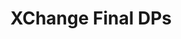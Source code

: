 ---
title: XChange Final DPs
redirect_to: https://drive.google.com/drive/folders/1CY_xDVl35nhCU0vWIbtxl1uV_c-rWopJ?usp=drive_link
redirect_from: 
  - /XC24dps
  - /xc24dps
---